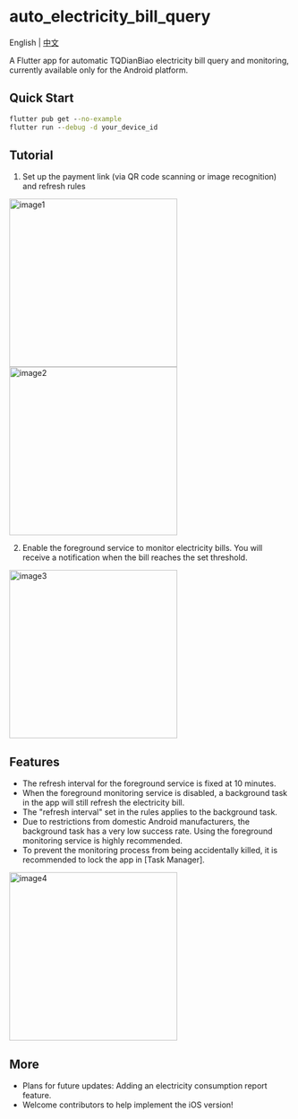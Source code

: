 # auto_electricity_bill_query

English | [中文](README_CN.md)

A Flutter app for automatic TQDianBiao electricity bill query and monitoring, currently available only for the Android platform.

## Quick Start
```cmd
flutter pub get --no-example
flutter run --debug -d your_device_id
```

## Tutorial
1. Set up the payment link (via QR code scanning or image recognition) and refresh rules
<img src="https://github.com/user-attachments/assets/a40226d5-0d11-4a40-b579-2c0f9294b9ef" width='300' alt="image1" />
<img src='https://github.com/user-attachments/assets/6bc7d31d-7f4b-4549-bbdf-7390b73d0062' width='300' alt='image2' />

2. Enable the foreground service to monitor electricity bills. You will receive a notification when the bill reaches the set threshold.
<img src="https://github.com/user-attachments/assets/fbd3214a-f141-44b6-b44d-742f4e6e029a" width="300" alt="image3" />

## Features
- The refresh interval for the foreground service is fixed at 10 minutes.
- When the foreground monitoring service is disabled, a background task in the app will still refresh the electricity bill.
- The "refresh interval" set in the rules applies to the background task.
- Due to restrictions from domestic Android manufacturers, the background task has a very low success rate. Using the foreground monitoring service is highly recommended.
- To prevent the monitoring process from being accidentally killed, it is recommended to lock the app in [Task Manager].
<img src='https://github.com/user-attachments/assets/57447f06-e2d4-480b-b8bb-94f0e47092df' width='300' alt='image4' />

## More
- Plans for future updates: Adding an electricity consumption report feature.
- Welcome contributors to help implement the iOS version!
